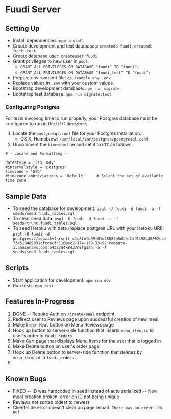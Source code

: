 # Fuudi Server

## Setting Up

- Install dependencies: `npm install`
- Create development and test databases: `createdb fuudi`, `createdb fuudi-test`
- Create database user: `createuser fuudi`
- Grant privileges to new user in `psql`:
  - `GRANT ALL PRIVILEGES ON DATABASE "fuudi" TO "fuudi";`
  - `GRANT ALL PRIVILEGES ON DATABASE "fuudi_test" TO "fuudi";`
- Prepare environment file: `cp example.env .env`
- Replace values in `.env` with your custom values.
- Bootstrap development database: `npm run migrate`
- Bootstrap test database: `npm run migrate:test`

### Configuring Postgres

For tests involving time to run properly, your Postgres database must be configured to run in the UTC timezone.

1. Locate the `postgresql.conf` file for your Postgres installation.
    - OS X, Homebrew: `/usr/local/var/postgres/postgresql.conf`
2. Uncomment the `timezone` line and set it to `UTC` as follows:

```
# - Locale and Formatting -

datestyle = 'iso, mdy'
#intervalstyle = 'postgres'
timezone = 'UTC'
#timezone_abbreviations = 'Default'     # Select the set of available time zone
```

## Sample Data

- To seed the database for development: `psql -U fuudi -d fuudi -a -f seeds/seed.fuudi_tables.sql`
- To clear seed data: `psql -U fuudi -d fuudi -a -f seeds/trunc.fuudi_tables.sql`
- To seed Heroku with data (replace postgres URL with your Heroku URI): `psql -U fuudi -d postgres://iqpzikvfsrsnfr:c1c8fefb99f01d28085e5d1fe24f9392c48052cce73e518489931cfccecfc118@ec2-174-129-33-97.compute-1.amazonaws.com:5432/d4k8437n9fg1ah -a -f seeds/seed.fuudi_tables.sql`

## Scripts

- Start application for development: `npm run dev`
- Run tests: `npm test`

## Features In-Progress

1. DONE -- Require Auth on `/create-meal` endpoint
2. Redirect user to Reviews page upon successful creation of new meal
3. Make `Order Meal` button on Menu Reviews page
4. Hook up button to server-side function that inserts `menu_item_id` to user's order in `fuudi_orders`
5. Make Cart page that displays Menu Items for the user that is logged in
6. Make Delete button on user's order page
7. Hook up Delete button to server-side function that deletes by `menu_item_id` in `fuudi_orders`
8. 

## Known Bugs

- FIXED -- ID was hardcoded in seed instead of auto serialized -- New meal creation broken, error on ID not being unique
- Reviews not sorted oldest to newest
- Client-side error doesn't clear on page reload: `There was an error! Oh no!`
